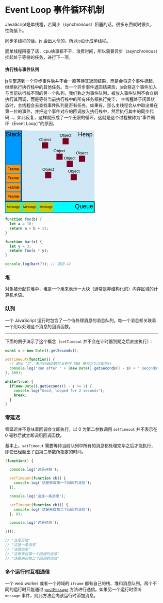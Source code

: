 # Event Loop 事件循环机制

JavaScript是单线程，若同步（synchronous）阻塞的话，很多东西耗时很久，性能低下。

同步多线程的话，js 会出人命的，所以js设计成单线程。

而单线程阻塞了话，cpu啥事都不干，浪费时间，所以需要异步（asynchronous）挂起处于等待的任务，进行下一项。



#### 执行栈与事件队列

js引擎遇到一个异步事件后并不会一直等待其返回结果，而是会将这个事件挂起，继续执行执行栈中的其他任务。当一个异步事件返回结果后，js会将这个事件加入与当前执行栈不同的另一个队列，我们称之为事件队列。被放入事件队列不会立刻执行其回调，而是等待当前执行栈中的所有任务都执行完毕，  主线程处于闲置状态时，主线程会去查找事件队列是否有任务。如果有，那么主线程会从中取出排在第一位的事件，并把这个事件对应的回调放入执行栈中，然后执行其中的同步代码...，如此反复，这样就形成了一个无限的循环。这就是这个过程被称为“事件循环（Event Loop）”的原因。



<svg xmlns:dc="http://purl.org/dc/elements/1.1/" xmlns:cc="http://creativecommons.org/ns#" xmlns:rdf="http://www.w3.org/1999/02/22-rdf-syntax-ns#" xmlns:svg="http://www.w3.org/2000/svg" xmlns="http://www.w3.org/2000/svg" xmlns:sodipodi="http://sodipodi.sourceforge.net/DTD/sodipodi-0.dtd" xmlns:inkscape="http://www.inkscape.org/namespaces/inkscape" width="77.974937mm" height="71.723099mm" viewBox="0 0 77.974937 71.723099" version="1.1" id="svg8" inkscape:version="0.92.4 (5da689c313, 2019-01-14)" sodipodi:docname="event-loop.svg">
  <defs id="defs2"/>
  <sodipodi:namedview id="base" pagecolor="#ffffff" bordercolor="#666666" borderopacity="1.0" inkscape:pageopacity="0.0" inkscape:pageshadow="2" inkscape:zoom="1.979899" inkscape:cx="51.899901" inkscape:cy="210.31454" inkscape:document-units="mm" inkscape:current-layer="layer1" showgrid="false" inkscape:window-width="1920" inkscape:window-height="1017" inkscape:window-x="-8" inkscape:window-y="-8" inkscape:window-maximized="1"/>
  <metadata id="metadata5">
    <rdf:RDF>
      <cc:Work rdf:about="">
        <dc:format>image/svg+xml</dc:format>
        <dc:type rdf:resource="http://purl.org/dc/dcmitype/StillImage"/>
        <dc:title/>
      </cc:Work>
    </rdf:RDF>
  </metadata>
  <g inkscape:label="Layer 1" inkscape:groupmode="layer" id="layer1" transform="translate(-56.532765,-176.99326)">
    <g transform="matrix(0.0089312,0,0,0.0089312,45.95655,145.87529)" style="visibility:visible" id="g3115" class="com.sun.star.drawing.CustomShape">
      <g id="g3117">
        <path style="fill:#cfe7f5;stroke:none" inkscape:connector-curvature="0" id="path3119" d="M 5550,11500 H 1200 V 3500 h 8700 v 8000 z"/>
        <path style="fill:none;stroke:#808080" inkscape:connector-curvature="0" id="path3121" d="M 5550,11500 H 1200 V 3500 h 8700 v 8000 H 5550"/>
        <rect style="fill:none;stroke:none" id="rect3123" height="8001" width="8701" y="3500" x="1200"/>
      </g>
    </g>
    <g transform="matrix(0.0089312,0,0,0.0089312,45.95655,145.87529)" style="visibility:visible" id="g3125" class="com.sun.star.drawing.CustomShape">
      <g id="g3127">
        <path style="fill:#00ffff;stroke:none" inkscape:connector-curvature="0" id="path3129" d="M 5550,11500 H 1200 V 9700 h 8700 v 1800 z"/>
        <path style="fill:none;stroke:#808080" inkscape:connector-curvature="0" id="path3131" d="M 5550,11500 H 1200 V 9700 h 8700 v 1800 H 5550"/>
        <rect style="fill:none;stroke:none" id="rect3133" height="1801" width="8701" y="9700" x="1200"/>
      </g>
    </g>
    <g transform="matrix(0.0089312,0,0,0.0089312,45.95655,145.87529)" style="visibility:visible" id="g3135" class="com.sun.star.drawing.CustomShape">
      <g id="g3137">
        <path style="fill:#0099ff;stroke:none" inkscape:connector-curvature="0" id="path3139" d="M 2250,9700 H 1200 V 3500 h 2100 v 6200 z"/>
        <path style="fill:none;stroke:#808080" inkscape:connector-curvature="0" id="path3141" d="M 2250,9700 H 1200 V 3500 H 3300 V 9700 H 2250"/>
        <rect style="fill:none;stroke:none" id="rect3143" height="6201" width="2101" y="3500" x="1200"/>
      </g>
    </g>
    <g transform="matrix(0.0089312,0,0,0.0089312,45.95655,145.87529)" style="visibility:visible" id="g3145" class="com.sun.star.drawing.CustomShape">
      <g id="g3147">
        <path style="fill:#cfe7f5;stroke:none" inkscape:connector-curvature="0" id="path3149" d="M 5549,11499 H 1199 V 3499 h 8700 v 8000 z"/>
        <path style="fill:none;stroke:#808080" inkscape:connector-curvature="0" id="path3151" d="M 5549,11499 H 1199 V 3499 h 8700 v 8000 H 5549"/>
        <rect style="fill:none;stroke:none" id="rect3153" height="8001" width="8701" y="3499" x="1199"/>
      </g>
    </g>
    <g transform="matrix(0.0089312,0,0,0.0089312,45.95655,145.87529)" style="visibility:visible;stroke:#000000;stroke-width:29.62461853;stroke-miterlimit:4;stroke-dasharray:none;stroke-opacity:1" id="g3155" class="com.sun.star.drawing.CustomShape">
      <g id="g3157" style="stroke:#000000;stroke-width:29.62461853;stroke-miterlimit:4;stroke-dasharray:none;stroke-opacity:1">
        <path style="fill:#00ffff;stroke:#000000;stroke-width:29.62461853;stroke-miterlimit:4;stroke-dasharray:none;stroke-opacity:1" inkscape:connector-curvature="0" id="path3159" d="M 5549,11499 H 1199 v -1100 h 8700 v 1100 z"/>
        <path style="fill:none;stroke:#000000;stroke-width:29.62461853;stroke-miterlimit:4;stroke-dasharray:none;stroke-opacity:1" inkscape:connector-curvature="0" id="path3161" d="M 5549,11499 H 1199 v -1100 h 8700 v 1100 H 5549"/>
        <rect style="fill:none;stroke:#000000;stroke-width:29.62461853;stroke-miterlimit:4;stroke-dasharray:none;stroke-opacity:1" id="rect3163" height="1101" width="8701" y="10399" x="1199"/>
      </g>
    </g>
    <g transform="matrix(0.0089312,0,0,0.0089312,45.95655,145.87529)" style="visibility:visible;stroke:#000000;stroke-width:29.62461853;stroke-miterlimit:4;stroke-dasharray:none;stroke-opacity:1" id="g3165" class="com.sun.star.drawing.CustomShape">
      <g id="g3167" style="stroke:#000000;stroke-width:29.62461853;stroke-miterlimit:4;stroke-dasharray:none;stroke-opacity:1">
        <path style="fill:#0099ff;stroke:#000000;stroke-width:29.62461853;stroke-miterlimit:4;stroke-dasharray:none;stroke-opacity:1" inkscape:connector-curvature="0" id="path3169" d="M 1999,10399 H 1199 V 3499 h 1600 v 6900 z"/>
        <path style="fill:none;stroke:#000000;stroke-width:29.62461853;stroke-miterlimit:4;stroke-dasharray:none;stroke-opacity:1" inkscape:connector-curvature="0" id="path3171" d="M 1999,10399 H 1199 V 3499 h 1600 v 6900 h -800"/>
        <rect style="fill:none;stroke:#000000;stroke-width:29.62461853;stroke-miterlimit:4;stroke-dasharray:none;stroke-opacity:1" id="rect3173" height="6901" width="1601" y="3499" x="1199"/>
      </g>
    </g>
    <g transform="matrix(0.0089312,0,0,0.0089312,45.956563,146.13989)" style="visibility:visible" id="g3175" class="com.sun.star.drawing.CustomShape">
      <g id="g3177">
        <path style="fill:#7e0021;stroke:none" inkscape:connector-curvature="0" id="path3179" d="m 7500,7000 h -300 v -600 h 600 v 600 z"/>
        <path style="fill:none;stroke:#808080" inkscape:connector-curvature="0" id="path3181" d="m 7500,7000 h -300 v -600 h 600 v 600 h -300"/>
        <rect style="fill:none;stroke:none" id="rect3183" height="601" width="601" y="6400" x="7200"/>
      </g>
    </g>
    <g transform="matrix(0.0089312,0,0,0.0089312,45.956563,146.13989)" style="visibility:visible" id="g3185" class="com.sun.star.drawing.CustomShape">
      <g id="g3187">
        <path style="fill:#7e0021;stroke:none" inkscape:connector-curvature="0" id="path3189" d="m 6499,6299 h -300 v -600 h 600 v 600 z"/>
        <path style="fill:none;stroke:#808080" inkscape:connector-curvature="0" id="path3191" d="m 6499,6299 h -300 v -600 h 600 v 600 h -300"/>
        <rect style="fill:none;stroke:none" id="rect3193" height="601" width="601" y="5699" x="6199"/>
      </g>
    </g>
    <g transform="matrix(0.0089312,0,0,0.0089312,45.956563,146.13988)" style="visibility:visible" id="g3195" class="com.sun.star.drawing.CustomShape">
      <g id="g3197">
        <path style="fill:#7e0021;stroke:none" inkscape:connector-curvature="0" id="path3199" d="m 7099,4799 h -300 v -600 h 600 v 600 z"/>
        <path style="fill:none;stroke:#808080" inkscape:connector-curvature="0" id="path3201" d="m 7099,4799 h -300 v -600 h 600 v 600 h -300"/>
        <rect style="fill:none;stroke:none" id="rect3203" height="601" width="601" y="4199" x="6799"/>
      </g>
    </g>
    <g transform="matrix(0.0089312,0,0,0.0089312,45.956563,146.13988)" style="visibility:visible" id="g3205" class="com.sun.star.drawing.CustomShape">
      <g id="g3207">
        <path style="fill:#7e0021;stroke:none" inkscape:connector-curvature="0" id="path3209" d="m 5099,5199 h -300 v -600 h 600 v 600 z"/>
        <path style="fill:none;stroke:#808080" inkscape:connector-curvature="0" id="path3211" d="m 5099,5199 h -300 v -600 h 600 v 600 h -300"/>
        <rect style="fill:none;stroke:none" id="rect3213" height="601" width="601" y="4599" x="4799"/>
      </g>
    </g>
    <g transform="matrix(0.0089312,0,0,0.0089312,45.956563,146.13989)" style="visibility:visible" id="g3215" class="com.sun.star.drawing.CustomShape">
      <g id="g3217">
        <path style="fill:#7e0021;stroke:none" inkscape:connector-curvature="0" id="path3219" d="m 8699,6499 h -300 v -600 h 600 v 600 z"/>
        <path style="fill:none;stroke:#808080" inkscape:connector-curvature="0" id="path3221" d="m 8699,6499 h -300 v -600 h 600 v 600 h -300"/>
        <rect style="fill:none;stroke:none" id="rect3223" height="601" width="601" y="5899" x="8399"/>
      </g>
    </g>
    <g transform="matrix(0.0089312,0,0,0.0089312,45.956563,146.13988)" style="visibility:visible" id="g3225" class="com.sun.star.drawing.CustomShape">
      <g id="g3227">
        <path style="fill:#7e0021;stroke:none" inkscape:connector-curvature="0" id="path3229" d="m 7899,8299 h -300 v -600 h 600 v 600 z"/>
        <path style="fill:none;stroke:#808080" inkscape:connector-curvature="0" id="path3231" d="m 7899,8299 h -300 v -600 h 600 v 600 h -300"/>
        <rect style="fill:none;stroke:none" id="rect3233" height="601" width="601" y="7699" x="7599"/>
      </g>
    </g>
    <g transform="matrix(0.0089312,0,0,0.0089312,45.956563,146.13988)" style="visibility:visible" id="g3235" class="com.sun.star.drawing.CustomShape">
      <g id="g3237">
        <path style="fill:#7e0021;stroke:none" inkscape:connector-curvature="0" id="path3239" d="m 5399,8099 h -300 v -600 h 600 v 600 z"/>
        <path style="fill:none;stroke:#808080" inkscape:connector-curvature="0" id="path3241" d="m 5399,8099 h -300 v -600 h 600 v 600 h -300"/>
        <rect style="fill:none;stroke:none" id="rect3243" height="601" width="601" y="7499" x="5099"/>
      </g>
    </g>
    <g transform="matrix(0.0089312,0,0,0.0089312,45.95655,145.87529)" style="visibility:visible" id="g3245" class="com.sun.star.drawing.CustomShape">
      <g id="g3247">
        <path style="fill:#ff950e;stroke:none" inkscape:connector-curvature="0" id="path3249" d="m 1999,10299 h -700 v -800 h 1400 v 800 z"/>
        <path style="fill:none;stroke:#808080" inkscape:connector-curvature="0" id="path3251" d="m 1999,10299 h -700 v -800 h 1400 v 800 h -700"/>
        <rect style="fill:none;stroke:none" id="rect3253" height="801" width="1401" y="9499" x="1299"/>
      </g>
    </g>
    <g transform="matrix(0.0089312,0,0,0.0089312,45.95655,145.87529)" style="visibility:visible" id="g3255" class="com.sun.star.drawing.CustomShape">
      <g id="g3257">
        <path style="fill:#ff950e;stroke:none" inkscape:connector-curvature="0" id="path3259" d="m 1999,9399 h -700 v -800 h 1400 v 800 z"/>
        <path style="fill:none;stroke:#808080" inkscape:connector-curvature="0" id="path3261" d="m 1999,9399 h -700 v -800 h 1400 v 800 h -700"/>
        <rect style="fill:none;stroke:none" id="rect3263" height="801" width="1401" y="8599" x="1299"/>
      </g>
    </g>
    <g transform="matrix(0.0089312,0,0,0.0089312,45.95655,145.87529)" style="visibility:visible" id="g3265" class="com.sun.star.drawing.CustomShape">
      <g id="g3267">
        <path style="fill:#ff950e;stroke:none" inkscape:connector-curvature="0" id="path3269" d="m 1999,8499 h -700 v -800 h 1400 v 800 z"/>
        <path style="fill:none;stroke:#808080" inkscape:connector-curvature="0" id="path3271" d="m 1999,8499 h -700 v -800 h 1400 v 800 h -700"/>
        <rect style="fill:none;stroke:none" id="rect3273" height="801" width="1401" y="7699" x="1299"/>
      </g>
    </g>
    <g transform="matrix(0.0089312,0,0,0.0089312,45.95655,145.87529)" style="visibility:visible" id="g3285" class="com.sun.star.drawing.CustomShape">
      <g id="g3287">
        <path style="fill:#cccc00;stroke:none" inkscape:connector-curvature="0" id="path3289" d="m 1999,11399 h -700 v -900 h 1400 v 900 z"/>
        <path style="fill:none;stroke:#808080" inkscape:connector-curvature="0" id="path3291" d="m 1999,11399 h -700 v -900 h 1400 v 900 h -700"/>
        <rect style="fill:none;stroke:none" id="rect3293" height="901" width="1401" y="10499" x="1299"/>
      </g>
    </g>
    <g transform="matrix(0.0089312,0,0,0.0089312,45.95655,145.87529)" style="visibility:visible" id="g3295" class="com.sun.star.drawing.CustomShape">
      <g id="g3297">
        <path style="fill:#cccc00;stroke:none" inkscape:connector-curvature="0" id="path3299" d="m 3599,11399 h -700 v -900 h 1400 v 900 z"/>
        <path style="fill:none;stroke:#808080" inkscape:connector-curvature="0" id="path3301" d="m 3599,11399 h -700 v -900 h 1400 v 900 h -700"/>
        <rect style="fill:none;stroke:none" id="rect3303" height="901" width="1401" y="10499" x="2899"/>
      </g>
    </g>
    <g transform="matrix(0.0089312,0,0,0.0089312,45.95655,145.87529)" style="visibility:visible" id="g3305" class="com.sun.star.drawing.CustomShape">
      <g id="g3307">
        <path style="fill:#cccc00;stroke:none" inkscape:connector-curvature="0" id="path3309" d="m 5199,11399 h -700 v -900 h 1400 v 900 z"/>
        <path style="fill:none;stroke:#808080" inkscape:connector-curvature="0" id="path3311" d="m 5199,11399 h -700 v -900 h 1400 v 900 h -700"/>
        <rect style="fill:none;stroke:none" id="rect3313" height="901" width="1401" y="10499" x="4499"/>
      </g>
    </g>
    <g transform="matrix(0.0089312,0,0,0.0089312,45.938807,138.03454)" style="visibility:visible" id="g3265-2" class="com.sun.star.drawing.CustomShape">
      <g id="g3267-3">
        <path style="fill:#ff950e;stroke:none" inkscape:connector-curvature="0" id="path3269-8" d="m 1999,8499 h -700 v -800 h 1400 v 800 z"/>
        <path style="fill:none;stroke:#808080" inkscape:connector-curvature="0" id="path3271-6" d="m 1999,8499 h -700 v -800 h 1400 v 800 h -700"/>
        <rect style="fill:none;stroke:none" id="rect3273-9" height="801" width="1401" y="7699" x="1299"/>
      </g>
    </g>
    <text xml:space="preserve" style="font-style:normal;font-variant:normal;font-weight:normal;font-stretch:normal;font-size:3.17499995px;line-height:0%;font-family:Arial;-inkscape-font-specification:Arial;text-align:start;letter-spacing:0px;word-spacing:0px;writing-mode:lr-tb;text-anchor:start;fill:#000000;fill-opacity:1;stroke:none;stroke-width:0.26458332" x="57.177685" y="182.05789" id="text3427"><tspan sodipodi:role="line" id="tspan3429" x="57.177685" y="182.05789" style="font-size:5.29166651px;line-height:1.38999999;stroke-width:0.26458332">Stack</tspan></text>
    <text xml:space="preserve" style="font-style:normal;font-variant:normal;font-weight:normal;font-stretch:normal;font-size:3.17499995px;line-height:0%;font-family:Arial;-inkscape-font-specification:Arial;text-align:start;letter-spacing:0px;word-spacing:0px;writing-mode:lr-tb;text-anchor:start;fill:#000000;fill-opacity:1;stroke:none;stroke-width:0.26458332" x="120.16713" y="182.09975" id="text3427-8"><tspan sodipodi:role="line" id="tspan3429-2" x="120.16713" y="182.09975" style="font-size:5.29166651px;line-height:1.38999999;stroke-width:0.26458332">Heap</tspan></text>
    <text xml:space="preserve" style="font-style:normal;font-variant:normal;font-weight:normal;font-stretch:normal;font-size:3.17499995px;line-height:0%;font-family:Arial;-inkscape-font-specification:Arial;text-align:start;letter-spacing:0px;word-spacing:0px;writing-mode:lr-tb;text-anchor:start;fill:#000000;fill-opacity:1;stroke:none;stroke-width:0.26458332" x="117.41768" y="244.80936" id="text3427-8-7"><tspan sodipodi:role="line" id="tspan3429-2-3" x="117.41768" y="244.80936" style="font-size:5.29166651px;line-height:1.38999999;stroke-width:0.26458332">Queue</tspan></text>
    <text xml:space="preserve" style="font-style:normal;font-variant:normal;font-weight:normal;font-stretch:normal;font-size:3.17499995px;line-height:0%;font-family:Arial;-inkscape-font-specification:Arial;text-align:start;letter-spacing:0px;word-spacing:0px;writing-mode:lr-tb;text-anchor:start;fill:#000000;fill-opacity:1;stroke:none;stroke-width:0.26458332" x="58.621696" y="211.61252" id="text3427-89"><tspan sodipodi:role="line" id="tspan3429-7" x="58.621696" y="211.61252" style="font-size:3.52777767px;line-height:1.38999999;stroke-width:0.26458332">Frame</tspan></text>
    <text xml:space="preserve" style="font-style:normal;font-variant:normal;font-weight:normal;font-stretch:normal;font-size:3.17499995px;line-height:0%;font-family:Arial;-inkscape-font-specification:Arial;text-align:start;letter-spacing:0px;word-spacing:0px;writing-mode:lr-tb;text-anchor:start;fill:#000000;fill-opacity:1;stroke:none;stroke-width:0.26458332" x="58.639442" y="219.45326" id="text3427-89-2"><tspan sodipodi:role="line" id="tspan3429-7-7" x="58.639442" y="219.45326" style="font-size:3.52777767px;line-height:1.38999999;stroke-width:0.26458332">Frame</tspan></text>
    <text xml:space="preserve" style="font-style:normal;font-variant:normal;font-weight:normal;font-stretch:normal;font-size:3.17499995px;line-height:0%;font-family:Arial;-inkscape-font-specification:Arial;text-align:start;letter-spacing:0px;word-spacing:0px;writing-mode:lr-tb;text-anchor:start;fill:#000000;fill-opacity:1;stroke:none;stroke-width:0.26458332" x="58.639442" y="227.49135" id="text3427-89-1"><tspan sodipodi:role="line" id="tspan3429-7-9" x="58.639442" y="227.49135" style="font-size:3.52777767px;line-height:1.38999999;stroke-width:0.26458332">Frame</tspan></text>
    <text xml:space="preserve" style="font-style:normal;font-variant:normal;font-weight:normal;font-stretch:normal;font-size:3.17499995px;line-height:0%;font-family:Arial;-inkscape-font-specification:Arial;text-align:start;letter-spacing:0px;word-spacing:0px;writing-mode:lr-tb;text-anchor:start;fill:#000000;fill-opacity:1;stroke:none;stroke-width:0.26458332" x="58.639442" y="235.52943" id="text3427-89-3"><tspan sodipodi:role="line" id="tspan3429-7-95" x="58.639442" y="235.52943" style="font-size:3.52777767px;line-height:1.38999999;stroke-width:0.26458332">Frame</tspan></text>
    <text xml:space="preserve" style="font-style:normal;font-variant:normal;font-weight:normal;font-stretch:normal;font-size:3.17499995px;line-height:0%;font-family:Arial;-inkscape-font-specification:Arial;text-align:start;letter-spacing:0px;word-spacing:0px;writing-mode:lr-tb;text-anchor:start;fill:#000000;fill-opacity:1;stroke:none;stroke-width:0.26458332" x="58.036892" y="244.37837" id="text3427-89-17"><tspan sodipodi:role="line" id="tspan3429-7-2" x="58.036892" y="244.37837" style="font-size:2.82222223px;line-height:1.38999999;stroke-width:0.26458332">Message</tspan></text>
    <text xml:space="preserve" style="font-style:normal;font-variant:normal;font-weight:normal;font-stretch:normal;font-size:3.17499995px;line-height:0%;font-family:Arial;-inkscape-font-specification:Arial;text-align:start;letter-spacing:0px;word-spacing:0px;writing-mode:lr-tb;text-anchor:start;fill:#000000;fill-opacity:1;stroke:none;stroke-width:0.26458332" x="72.326813" y="244.37837" id="text3427-89-17-8"><tspan sodipodi:role="line" id="tspan3429-7-2-7" x="72.326813" y="244.37837" style="font-size:2.82222223px;line-height:1.38999999;stroke-width:0.26458332">Message</tspan></text>
    <text xml:space="preserve" style="font-style:normal;font-variant:normal;font-weight:normal;font-stretch:normal;font-size:3.17499995px;line-height:0%;font-family:Arial;-inkscape-font-specification:Arial;text-align:start;letter-spacing:0px;word-spacing:0px;writing-mode:lr-tb;text-anchor:start;fill:#000000;fill-opacity:1;stroke:none;stroke-width:0.26458332" x="86.616737" y="244.37837" id="text3427-89-17-85"><tspan sodipodi:role="line" id="tspan3429-7-2-3" x="86.616737" y="244.37837" style="font-size:2.82222223px;line-height:1.38999999;stroke-width:0.26458332">Message</tspan></text>
    <text xml:space="preserve" style="font-style:normal;font-variant:normal;font-weight:normal;font-stretch:normal;font-size:3.17499995px;line-height:0%;font-family:Arial;-inkscape-font-specification:Arial;text-align:start;letter-spacing:0px;word-spacing:0px;writing-mode:lr-tb;text-anchor:start;fill:#000000;fill-opacity:1;stroke:none;stroke-width:0.26458332" x="86.327034" y="185.9384" id="text3427-8-4"><tspan sodipodi:role="line" id="tspan3429-2-6" x="86.327034" y="185.9384" style="font-size:3.52777767px;line-height:1.38999999;stroke-width:0.26458332">Object</tspan></text>
    <text xml:space="preserve" style="font-style:normal;font-variant:normal;font-weight:normal;font-stretch:normal;font-size:3.17499995px;line-height:0%;font-family:Arial;-inkscape-font-specification:Arial;text-align:start;letter-spacing:0px;word-spacing:0px;writing-mode:lr-tb;text-anchor:start;fill:#000000;fill-opacity:1;stroke:none;stroke-width:0.26458332" x="104.18944" y="182.36592" id="text3427-8-4-6"><tspan sodipodi:role="line" id="tspan3429-2-6-4" x="104.18944" y="182.36592" style="font-size:3.52777767px;line-height:1.38999999;stroke-width:0.26458332">Object</tspan></text>
    <text xml:space="preserve" style="font-style:normal;font-variant:normal;font-weight:normal;font-stretch:normal;font-size:3.17499995px;line-height:0%;font-family:Arial;-inkscape-font-specification:Arial;text-align:start;letter-spacing:0px;word-spacing:0px;writing-mode:lr-tb;text-anchor:start;fill:#000000;fill-opacity:1;stroke:none;stroke-width:0.26458332" x="98.830719" y="195.76271" id="text3427-8-4-3"><tspan sodipodi:role="line" id="tspan3429-2-6-5" x="98.830719" y="195.76271" style="font-size:3.52777767px;line-height:1.38999999;stroke-width:0.26458332">Object</tspan></text>
    <text xml:space="preserve" style="font-style:normal;font-variant:normal;font-weight:normal;font-stretch:normal;font-size:3.17499995px;line-height:0%;font-family:Arial;-inkscape-font-specification:Arial;text-align:start;letter-spacing:0px;word-spacing:0px;writing-mode:lr-tb;text-anchor:start;fill:#000000;fill-opacity:1;stroke:none;stroke-width:0.26458332" x="118.47935" y="197.54895" id="text3427-8-4-1"><tspan sodipodi:role="line" id="tspan3429-2-6-41" x="118.47935" y="197.54895" style="font-size:3.52777767px;line-height:1.38999999;stroke-width:0.26458332">Object</tspan></text>
    <text xml:space="preserve" style="font-style:normal;font-variant:normal;font-weight:normal;font-stretch:normal;font-size:3.17499995px;line-height:0%;font-family:Arial;-inkscape-font-specification:Arial;text-align:start;letter-spacing:0px;word-spacing:0px;writing-mode:lr-tb;text-anchor:start;fill:#000000;fill-opacity:1;stroke:none;stroke-width:0.26458332" x="107.77086" y="202.02348" id="text3427-8-4-0"><tspan sodipodi:role="line" id="tspan3429-2-6-8" x="107.77086" y="202.02348" style="font-size:3.52777767px;line-height:1.38999999;stroke-width:0.26458332">Object</tspan></text>
    <text xml:space="preserve" style="font-style:normal;font-variant:normal;font-weight:normal;font-stretch:normal;font-size:3.17499995px;line-height:0%;font-family:Arial;-inkscape-font-specification:Arial;text-align:start;letter-spacing:0px;word-spacing:0px;writing-mode:lr-tb;text-anchor:start;fill:#000000;fill-opacity:1;stroke:none;stroke-width:0.26458332" x="111.3344" y="213.62512" id="text3427-8-4-9"><tspan sodipodi:role="line" id="tspan3429-2-6-1" x="111.3344" y="213.62512" style="font-size:3.52777767px;line-height:1.38999999;stroke-width:0.26458332">Object</tspan></text>
    <text xml:space="preserve" style="font-style:normal;font-variant:normal;font-weight:normal;font-stretch:normal;font-size:3.17499995px;line-height:0%;font-family:Arial;-inkscape-font-specification:Arial;text-align:start;letter-spacing:0px;word-spacing:0px;writing-mode:lr-tb;text-anchor:start;fill:#000000;fill-opacity:1;stroke:none;stroke-width:0.26458332" x="89.006401" y="211.83888" id="text3427-8-4-9-7"><tspan sodipodi:role="line" id="tspan3429-2-6-1-8" x="89.006401" y="211.83888" style="font-size:3.52777767px;line-height:1.38999999;stroke-width:0.26458332">Object</tspan></text>
  </g>
</svg>

```javascript
function foo(b) {
  let a = 10;
  return a + b + 11;
}

function bar(x) {
  let y = 3;
  return foo(x * y);
}

console.log(bar(7)); // 返回 42
```



### 堆

对象被分配在堆中，堆是一个用来表示一大块（通常是非结构化的）内存区域的计算机术语。

### 队列

一个 JavaScript 运行时包含了一个待处理消息的消息队列。每一个消息都关联着一个用以处理这个消息的回调函数。

------



下面的例子演示了这个概念（`setTimeout` 并不会在计时器到期之后直接执行）：

```js
const s = new Date().getSeconds();

setTimeout(function() {
  // 输出 "2"，表示回调函数并没有在 500 毫秒之后立即执行
  console.log("Ran after " + (new Date().getSeconds() - s) + " seconds");
}, 500);

while(true) {
  if(new Date().getSeconds() - s >= 2) {
    console.log("Good, looped for 2 seconds");
    break;
  }
}


```

### 零延迟

零延迟并不意味着回调会立即执行。以 0 为第二参数调用 `setTimeout` 并不表示在 0 毫秒后就立即调用回调函数。



基本上，`setTimeout` 需要等待当前队列中所有的消息都处理完毕之后才能执行，即使已经超出了由第二参数所指定的时间。

```js
(function() {

  console.log('这是开始');

  setTimeout(function cb() {
    console.log('这是来自第一个回调的消息');
  });

  console.log('这是一条消息');

  setTimeout(function cb1() {
    console.log('这是来自第二个回调的消息');
  }, 0);

  console.log('这是结束');

})();

// "这是开始"
// "这是一条消息"
// "这是结束"
// "这是来自第一个回调的消息"
// "这是来自第二个回调的消息"
```

### 多个运行时互相通信

一个 web worker 或者一个跨域的 `iframe` 都有自己的栈、堆和消息队列。两个不同的运行时只能通过 [`postMessage`](https://developer.mozilla.org/zh-CN/docs/Web/API/Window/postMessage) 方法进行通信。如果另一个运行时侦听 `message` 事件，则此方法会向该运行时添加消息。








